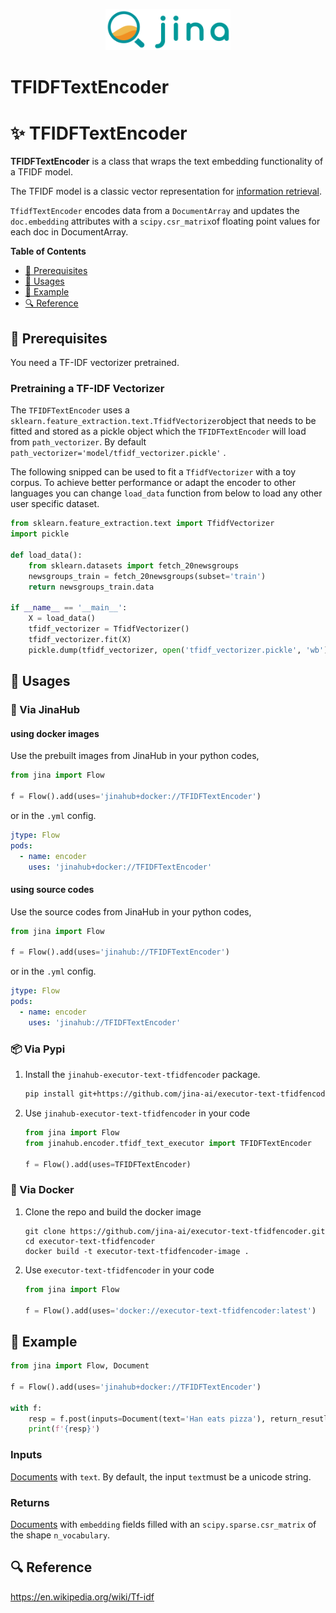 <p align="center">
<img src="https://github.com/jina-ai/jina/blob/master/.github/logo-only.gif?raw=true" alt="Jina banner" width="200px">
</p>

# TFIDFTextEncoder





# ✨ TFIDFTextEncoder

**TFIDFTextEncoder** is a class that wraps the text embedding functionality of a TFIDF model.

The TFIDF model is a classic vector representation for [information retrieval](https://en.wikipedia.org/wiki/Tf–idf).

`TfidfTextEncoder` encodes data from a `DocumentArray` and updates the `doc.embedding` attributes with a  `scipy.csr_matrix`of floating point values for each doc in DocumentArray.



<!-- START doctoc generated TOC please keep comment here to allow auto update -->
<!-- DON'T EDIT THIS SECTION, INSTEAD RE-RUN doctoc TO UPDATE -->
**Table of Contents**

- [🌱 Prerequisites](#-prerequisites)
- [🚀 Usages](#-usages)
- [🎉️ Example](#%EF%B8%8F-example)
- [🔍️ Reference](#%EF%B8%8F-reference)

<!-- END doctoc generated TOC please keep comment here to allow auto update -->



## 🌱 Prerequisites

You need a TF-IDF vectorizer pretrained.

### Pretraining a TF-IDF Vectorizer

The `TFIDFTextEncoder`  uses a `sklearn.feature_extraction.text.TfidfVectorizer`object that needs to be fitted and stored as a pickle object which the `TFIDFTextEncoder` will load from `path_vectorizer`. By default `path_vectorizer='model/tfidf_vectorizer.pickle'` .

The following snipped can be used to fit a `TfidfVectorizer` with a toy corpus. To achieve better performance or adapt the encoder to other languages you can change `load_data` function from below to load any other user specific dataset.

```python
from sklearn.feature_extraction.text import TfidfVectorizer
import pickle

def load_data():
    from sklearn.datasets import fetch_20newsgroups
    newsgroups_train = fetch_20newsgroups(subset='train')
    return newsgroups_train.data

if __name__ == '__main__':
    X = load_data()    
    tfidf_vectorizer = TfidfVectorizer()
    tfidf_vectorizer.fit(X)
    pickle.dump(tfidf_vectorizer, open('tfidf_vectorizer.pickle', 'wb'))
```

## 🚀 Usages

### 🚚 Via JinaHub

#### using docker images
Use the prebuilt images from JinaHub in your python codes, 

```python
from jina import Flow
	
f = Flow().add(uses='jinahub+docker://TFIDFTextEncoder')
```

or in the `.yml` config.
	
```yaml
jtype: Flow
pods:
  - name: encoder
    uses: 'jinahub+docker://TFIDFTextEncoder'
```

#### using source codes
Use the source codes from JinaHub in your python codes,

```python
from jina import Flow
	
f = Flow().add(uses='jinahub://TFIDFTextEncoder')
```

or in the `.yml` config.

```yaml
jtype: Flow
pods:
  - name: encoder
    uses: 'jinahub://TFIDFTextEncoder'
```


### 📦️ Via Pypi

1. Install the `jinahub-executor-text-tfidfencoder` package.

	```bash
	pip install git+https://github.com/jina-ai/executor-text-tfidfencoder.git
	```

1. Use `jinahub-executor-text-tfidfencoder` in your code

	```python
	from jina import Flow
	from jinahub.encoder.tfidf_text_executor import TFIDFTextEncoder
	
	f = Flow().add(uses=TFIDFTextEncoder)
	```


### 🐳 Via Docker

1. Clone the repo and build the docker image

	```shell
	git clone https://github.com/jina-ai/executor-text-tfidfencoder.git
	cd executor-text-tfidfencoder
	docker build -t executor-text-tfidfencoder-image .
	```

1. Use `executor-text-tfidfencoder` in your code

	```python
	from jina import Flow
	
	f = Flow().add(uses='docker://executor-text-tfidfencoder:latest')
	```



## 🎉️ Example 


```python
from jina import Flow, Document

f = Flow().add(uses='jinahub+docker://TFIDFTextEncoder')

with f:
    resp = f.post(inputs=Document(text='Han eats pizza'), return_resutls=True)
	print(f'{resp}')
```

### Inputs

[Documents](https://github.com/jina-ai/jina/blob/master/.github/2.0/cookbooks/Document.md) with `text`. By default, the input `text`must be a unicode string.  

### Returns

[Documents](https://github.com/jina-ai/jina/blob/master/.github/2.0/cookbooks/Document.md) with `embedding` fields filled with an `scipy.sparse.csr_matrix` of the shape `n_vocabulary`.



## 🔍️ Reference
https://en.wikipedia.org/wiki/Tf-idf



### 
